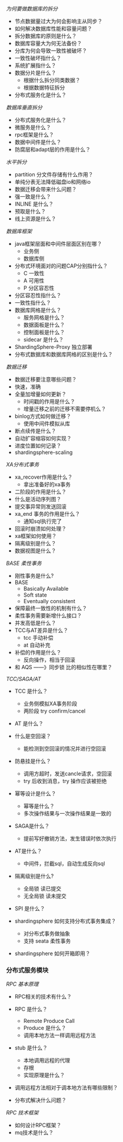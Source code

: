 *为何要做数据库的拆分*

- 节点数据量过大为何会影响主从同步？
- 如何解决数据库性能和容量问题？
- 拆分数据库的原则是什么？
- 数据库容量大为何无法备份？
- 分库为何会导致一致性被破坏？
- 一致性破坏指什么？
- 系统扩展指什么？
- 数据分片是什么？
  - 根据什么拆分同类数据？
  - 根据数据特征拆分
- 分布式服务化是什么？



*数据库垂直拆分*

- 分布式服务化是什么？
- 微服务是什么？
- rpc框架是什么？
- 数据中间件是什么？
- 防腐层和adapt层的作用是什么？



*水平拆分*

- partition 分文件存储有什么作用？
- 单纯分表无法降低磁盘io和网络io
- 数据迁移会带来什么问题？
- 强一致是什么？
- INLINE 是什么？
- 预取是什么？
- 线上资源是什么？



*数据库框架*

- java框架层面和中间件层面区别在哪？
  - 业务侧
  - 数据库侧
- 分布式环境面对的问题CAP分别指什么？
  - C 一致性
  - A 可用性
  - P 分区容忍性
- 分区容忍性指什么？
- 一致性指什么？
- 数据库网格是什么？
  - 服务网格是什么？
  - 数据面板是什么？
  - 控制面板是什么？
  - sidecar 是什么？
- ShardingSphere-Proxy 独立部署
- 分布式数据库和数据库网格的区别是什么？



*数据迁移*

- 数据迁移要注意哪些问题？
- 快速，准确
- 全量加增量如何更新？
  - 时间戳的作用是什么？
  - 增量迁移之前的迁移不需要停机么？
- binlog方式如何做迁移？
  - 使用中间件模拟从库
- 断点续传是什么？
- 自动扩容缩容如何实现？
- 进度位置如何记录？
- shardingsphere-scaling



*XA分布式事务*

- xa_recover作用是什么？
  - 拿出准备好的xa事务
- 二阶段的作用是什么？
- 什么是活动序列图？
- 提交事异常则发送回滚
- xa_end 事务的作用是什么？
  - 通知sql执行完了
- 回滚时崩溃如何处理？
- xa框架如何使用？
- 隔离级别是什么？
- 数据视图是什么？



*BASE 柔性事务*

- 刚性事务是什么?
- BASE
  - Basically Available
  - Soft state
  - Eventually consistent
- 保障最终一致性的机制有什么？
- 柔性事务需要新增什么接口？
- 并发高低是什么？
- TCC与AT差异是什么？
  - tcc 手动补偿
  - at 自动补充
- 补偿的作用是什么？
  - 反向操作，相当于回滚
- 和 AQS ——》同步锁 比的相似性在哪里？



*TCC/SAGA/AT*

- TCC 是什么？
  - 业务侧模拟XA事务阶段
  - 两阶段 try confirm/cancel
- AT 是什么？
- 什么是空回滚？
  - 能检测到空回滚的情况并进行空回滚
- 防悬挂是什么？
  - 调用方超时，发送cancle请求，空回滚
  - try 后收到消息，try 操作应该被拒绝

- 幂等设计是什么？
  - 幂等是什么？
  - 多次操作结果与一次操作结果是一致的
- SAGA是什么？
  - 提前写好撤销方法，发生错误时依次执行
- AT是什么？
  - 中间件，拦截sql，自动生成反向sql
- 隔离级别是什么?
  - 全局锁 读已提交
  - 无全局锁 读未提交
- SPI 是什么？
- shardingsphere 如何支持分布式事务集成？
  - 对分布式事务做抽象
  - 支持 seata 柔性事务
- shardingsphere 如何开箱即用？



### 分布式服务模块

*RPC 基本原理*

- RPC相关的技术有什么？

- RPC 是什么？
  - Remote Produce Call
  - Produce 是什么？
  - 调用本地方法一样调用远程方法
- stub 是什么？
  - 本地调用远程的代理
  - 存根
  - 实现原理是什么？
- 调用远程方法相对于调本地方法有哪些限制？

- 分布式解决什么问题？

*RPC 技术框架*

- 如何设计RPC框架？
- mq技术是什么？







